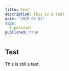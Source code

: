 ```yaml
---
title: Test
description: This is a test
date: "2025-06-01"
tags:
  - personal
published: true
---
```


## Test

This is still a test.

